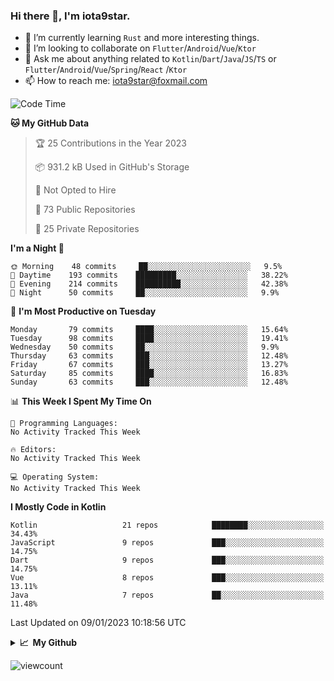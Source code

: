 ### Hi there 👋, I'm iota9star.

- 🌱 I’m currently learning `Rust` and more interesting things.
- 👯 I’m looking to collaborate on `Flutter`/`Android`/`Vue`/`Ktor`
- 💬 Ask me about anything related to `Kotlin`/`Dart`/`Java`/`JS`/`TS` or `Flutter`/`Android`/`Vue`/`Spring`/`React`
  /`Ktor`
- 📫 How to reach me: [iota9star@foxmail.com](iota9star@foxmail.com)



<!--START_SECTION:waka-->
![Code Time](http://img.shields.io/badge/Code%20Time-3%2C090%20hrs%2054%20mins-blue)

**🐱 My GitHub Data** 

> 🏆 25 Contributions in the Year 2023
 > 
> 📦 931.2 kB Used in GitHub's Storage 
 > 
> 🚫 Not Opted to Hire
 > 
> 📜 73 Public Repositories 
 > 
> 🔑 25 Private Repositories  
 > 
**I'm a Night 🦉** 

```text
🌞 Morning    48 commits     ██░░░░░░░░░░░░░░░░░░░░░░░   9.5% 
🌆 Daytime    193 commits    █████████░░░░░░░░░░░░░░░░   38.22% 
🌃 Evening    214 commits    ██████████░░░░░░░░░░░░░░░   42.38% 
🌙 Night      50 commits     ██░░░░░░░░░░░░░░░░░░░░░░░   9.9%

```
📅 **I'm Most Productive on Tuesday** 

```text
Monday       79 commits     ████░░░░░░░░░░░░░░░░░░░░░   15.64% 
Tuesday      98 commits     ████░░░░░░░░░░░░░░░░░░░░░   19.41% 
Wednesday    50 commits     ██░░░░░░░░░░░░░░░░░░░░░░░   9.9% 
Thursday     63 commits     ███░░░░░░░░░░░░░░░░░░░░░░   12.48% 
Friday       67 commits     ███░░░░░░░░░░░░░░░░░░░░░░   13.27% 
Saturday     85 commits     ████░░░░░░░░░░░░░░░░░░░░░   16.83% 
Sunday       63 commits     ███░░░░░░░░░░░░░░░░░░░░░░   12.48%

```


📊 **This Week I Spent My Time On** 

```text
💬 Programming Languages: 
No Activity Tracked This Week

🔥 Editors: 
No Activity Tracked This Week

💻 Operating System: 
No Activity Tracked This Week

```

**I Mostly Code in Kotlin** 

```text
Kotlin                   21 repos            ████████░░░░░░░░░░░░░░░░░   34.43% 
JavaScript               9 repos             ███░░░░░░░░░░░░░░░░░░░░░░   14.75% 
Dart                     9 repos             ███░░░░░░░░░░░░░░░░░░░░░░   14.75% 
Vue                      8 repos             ███░░░░░░░░░░░░░░░░░░░░░░   13.11% 
Java                     7 repos             ██░░░░░░░░░░░░░░░░░░░░░░░   11.48%

```



 Last Updated on 09/01/2023 10:18:56 UTC
<!--END_SECTION:waka-->

<details>
  <summary><b>📈&nbsp;&nbsp;My Github</b></summary>
  <br>
  <img src='https://github-profile-trophy.vercel.app/?username=iota9star'>
  <img src='https://bad-apple-github-readme.vercel.app/api?show_bg=1&username=iota9star&hide_title=true'>
  <img src='http://cr-skills-chart-widget.azurewebsites.net/api/api?username=iota9star'>
</details>


![viewcount](https://count.getloli.com/get/@iota9star?theme=rule34)
